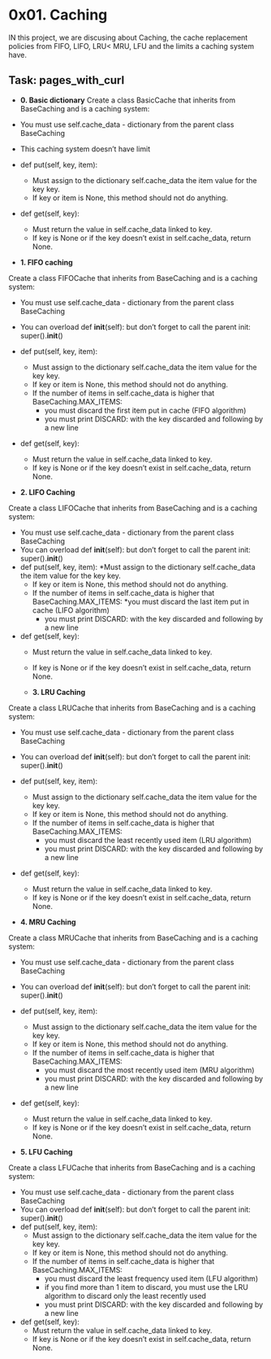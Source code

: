 #       0x01. Caching

IN this project, we are discusing about Caching, the cache replacement policies from FIFO, LIFO, LRU< MRU, LFU and the limits a caching system have.

## Task: pages_with_curl

* **0. Basic dictionary**
Create a class BasicCache that inherits from BaseCaching and is a caching system:

* You must use self.cache_data - dictionary from the parent class BaseCaching
* This caching system doesn’t have limit
* def put(self, key, item):
    * Must assign to the dictionary self.cache_data the item value for the key key.
    * If key or item is None, this method should not do anything.
* def get(self, key):
    * Must return the value in self.cache_data linked to key.
    * If key is None or if the key doesn’t exist in self.cache_data, return None.

* **1. FIFO caching**

Create a class FIFOCache that inherits from BaseCaching and is a caching system:

* You must use self.cache_data - dictionary from the parent class BaseCaching
* You can overload def __init__(self): but don’t forget to call the parent init: super().__init__()
* def put(self, key, item):
    * Must assign to the dictionary self.cache_data the item value for the key key.
    * If key or item is None, this method should not do anything.
    * If the number of items in self.cache_data is higher that BaseCaching.MAX_ITEMS:
        * you must discard the first item put in cache (FIFO algorithm)
        * you must print DISCARD: with the key discarded and following by a new line
* def get(self, key):
    * Must return the value in self.cache_data linked to key.
    * If key is None or if the key doesn’t exist in self.cache_data, return None.

* **2. LIFO Caching**

Create a class LIFOCache that inherits from BaseCaching and is a caching system:

* You must use self.cache_data - dictionary from the parent class BaseCaching
* You can overload def __init__(self): but don’t forget to call the parent init: super().__init__()
* def put(self, key, item):
    *Must assign to the dictionary self.cache_data the item value for the key key.
    * If key or item is None, this method should not do anything.
    * If the number of items in self.cache_data is higher that BaseCaching.MAX_ITEMS:
        *you must discard the last item put in cache (LIFO algorithm)
        * you must print DISCARD: with the key discarded and following by a new line
* def get(self, key):
    * Must return the value in self.cache_data linked to key.
    * If key is None or if the key doesn’t exist in self.cache_data, return None.

    * **3. LRU Caching**

Create a class LRUCache that inherits from BaseCaching and is a caching system:

* You must use self.cache_data - dictionary from the parent class BaseCaching
* You can overload def __init__(self): but don’t forget to call the parent init: super().__init__()
* def put(self, key, item):
    * Must assign to the dictionary self.cache_data the item value for the key key.
    * If key or item is None, this method should not do anything.
    * If the number of items in self.cache_data is higher that BaseCaching.MAX_ITEMS:
        * you must discard the least recently used item (LRU algorithm)
        * you must print DISCARD: with the key discarded and following by a new line
* def get(self, key):
    * Must return the value in self.cache_data linked to key.
    * If key is None or if the key doesn’t exist in self.cache_data, return None.

* **4. MRU Caching**

Create a class MRUCache that inherits from BaseCaching and is a caching system:

* You must use self.cache_data - dictionary from the parent class BaseCaching
* You can overload def __init__(self): but don’t forget to call the parent init: super().__init__()
* def put(self, key, item):
    * Must assign to the dictionary self.cache_data the item value for the key key.
    * If key or item is None, this method should not do anything.
    * If the number of items in self.cache_data is higher that BaseCaching.MAX_ITEMS:
        * you must discard the most recently used item (MRU algorithm)
        * you must print DISCARD: with the key discarded and following by a new line
* def get(self, key):
    * Must return the value in self.cache_data linked to key.
    * If key is None or if the key doesn’t exist in self.cache_data, return None.

* **5. LFU Caching**

Create a class LFUCache that inherits from BaseCaching and is a caching system:

* You must use self.cache_data - dictionary from the parent class BaseCaching
* You can overload def __init__(self): but don’t forget to call the parent init: super().__init__()
* def put(self, key, item):
    * Must assign to the dictionary self.cache_data the item value for the key key.
    * If key or item is None, this method should not do anything.
    * If the number of items in self.cache_data is higher that BaseCaching.MAX_ITEMS:
        * you must discard the least frequency used item (LFU algorithm)
        * if you find more than 1 item to discard, you must use the LRU algorithm to discard only the least recently used
        * you must print DISCARD: with the key discarded and following by a new line
* def get(self, key):
    * Must return the value in self.cache_data linked to key.
    * If key is None or if the key doesn’t exist in self.cache_data, return None.
